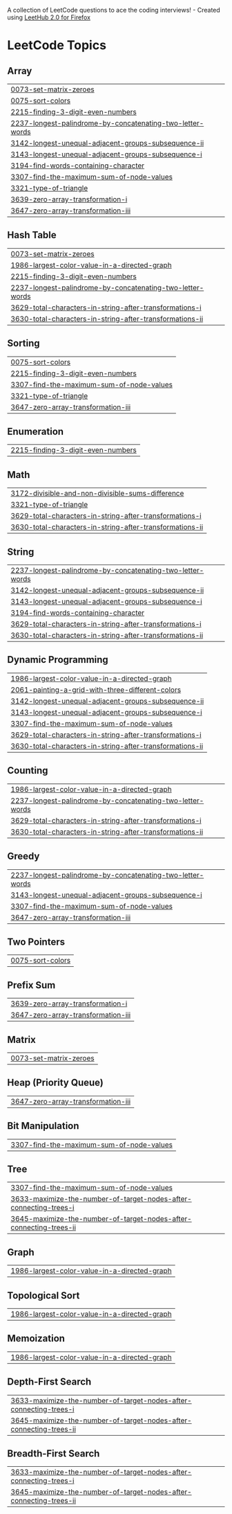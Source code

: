 A collection of LeetCode questions to ace the coding interviews! - Created using [LeetHub 2.0 for Firefox](https://github.com/maitreya2954/LeetHub-2.0-Firefox)
<!---LeetCode Topics Start-->
# LeetCode Topics
## Array
|  |
| ------- |
| [0073-set-matrix-zeroes](https://github.com/Divyanshu7001/DSA_Problems_cpp/tree/master/0073-set-matrix-zeroes) |
| [0075-sort-colors](https://github.com/Divyanshu7001/DSA_Problems_cpp/tree/master/0075-sort-colors) |
| [2215-finding-3-digit-even-numbers](https://github.com/Divyanshu7001/DSA_Problems_cpp/tree/master/2215-finding-3-digit-even-numbers) |
| [2237-longest-palindrome-by-concatenating-two-letter-words](https://github.com/Divyanshu7001/DSA_Problems_cpp/tree/master/2237-longest-palindrome-by-concatenating-two-letter-words) |
| [3142-longest-unequal-adjacent-groups-subsequence-ii](https://github.com/Divyanshu7001/DSA_Problems_cpp/tree/master/3142-longest-unequal-adjacent-groups-subsequence-ii) |
| [3143-longest-unequal-adjacent-groups-subsequence-i](https://github.com/Divyanshu7001/DSA_Problems_cpp/tree/master/3143-longest-unequal-adjacent-groups-subsequence-i) |
| [3194-find-words-containing-character](https://github.com/Divyanshu7001/DSA_Problems_cpp/tree/master/3194-find-words-containing-character) |
| [3307-find-the-maximum-sum-of-node-values](https://github.com/Divyanshu7001/DSA_Problems_cpp/tree/master/3307-find-the-maximum-sum-of-node-values) |
| [3321-type-of-triangle](https://github.com/Divyanshu7001/DSA_Problems_cpp/tree/master/3321-type-of-triangle) |
| [3639-zero-array-transformation-i](https://github.com/Divyanshu7001/DSA_Problems_cpp/tree/master/3639-zero-array-transformation-i) |
| [3647-zero-array-transformation-iii](https://github.com/Divyanshu7001/DSA_Problems_cpp/tree/master/3647-zero-array-transformation-iii) |
## Hash Table
|  |
| ------- |
| [0073-set-matrix-zeroes](https://github.com/Divyanshu7001/DSA_Problems_cpp/tree/master/0073-set-matrix-zeroes) |
| [1986-largest-color-value-in-a-directed-graph](https://github.com/Divyanshu7001/DSA_Problems_cpp/tree/master/1986-largest-color-value-in-a-directed-graph) |
| [2215-finding-3-digit-even-numbers](https://github.com/Divyanshu7001/DSA_Problems_cpp/tree/master/2215-finding-3-digit-even-numbers) |
| [2237-longest-palindrome-by-concatenating-two-letter-words](https://github.com/Divyanshu7001/DSA_Problems_cpp/tree/master/2237-longest-palindrome-by-concatenating-two-letter-words) |
| [3629-total-characters-in-string-after-transformations-i](https://github.com/Divyanshu7001/DSA_Problems_cpp/tree/master/3629-total-characters-in-string-after-transformations-i) |
| [3630-total-characters-in-string-after-transformations-ii](https://github.com/Divyanshu7001/DSA_Problems_cpp/tree/master/3630-total-characters-in-string-after-transformations-ii) |
## Sorting
|  |
| ------- |
| [0075-sort-colors](https://github.com/Divyanshu7001/DSA_Problems_cpp/tree/master/0075-sort-colors) |
| [2215-finding-3-digit-even-numbers](https://github.com/Divyanshu7001/DSA_Problems_cpp/tree/master/2215-finding-3-digit-even-numbers) |
| [3307-find-the-maximum-sum-of-node-values](https://github.com/Divyanshu7001/DSA_Problems_cpp/tree/master/3307-find-the-maximum-sum-of-node-values) |
| [3321-type-of-triangle](https://github.com/Divyanshu7001/DSA_Problems_cpp/tree/master/3321-type-of-triangle) |
| [3647-zero-array-transformation-iii](https://github.com/Divyanshu7001/DSA_Problems_cpp/tree/master/3647-zero-array-transformation-iii) |
## Enumeration
|  |
| ------- |
| [2215-finding-3-digit-even-numbers](https://github.com/Divyanshu7001/DSA_Problems_cpp/tree/master/2215-finding-3-digit-even-numbers) |
## Math
|  |
| ------- |
| [3172-divisible-and-non-divisible-sums-difference](https://github.com/Divyanshu7001/DSA_Problems_cpp/tree/master/3172-divisible-and-non-divisible-sums-difference) |
| [3321-type-of-triangle](https://github.com/Divyanshu7001/DSA_Problems_cpp/tree/master/3321-type-of-triangle) |
| [3629-total-characters-in-string-after-transformations-i](https://github.com/Divyanshu7001/DSA_Problems_cpp/tree/master/3629-total-characters-in-string-after-transformations-i) |
| [3630-total-characters-in-string-after-transformations-ii](https://github.com/Divyanshu7001/DSA_Problems_cpp/tree/master/3630-total-characters-in-string-after-transformations-ii) |
## String
|  |
| ------- |
| [2237-longest-palindrome-by-concatenating-two-letter-words](https://github.com/Divyanshu7001/DSA_Problems_cpp/tree/master/2237-longest-palindrome-by-concatenating-two-letter-words) |
| [3142-longest-unequal-adjacent-groups-subsequence-ii](https://github.com/Divyanshu7001/DSA_Problems_cpp/tree/master/3142-longest-unequal-adjacent-groups-subsequence-ii) |
| [3143-longest-unequal-adjacent-groups-subsequence-i](https://github.com/Divyanshu7001/DSA_Problems_cpp/tree/master/3143-longest-unequal-adjacent-groups-subsequence-i) |
| [3194-find-words-containing-character](https://github.com/Divyanshu7001/DSA_Problems_cpp/tree/master/3194-find-words-containing-character) |
| [3629-total-characters-in-string-after-transformations-i](https://github.com/Divyanshu7001/DSA_Problems_cpp/tree/master/3629-total-characters-in-string-after-transformations-i) |
| [3630-total-characters-in-string-after-transformations-ii](https://github.com/Divyanshu7001/DSA_Problems_cpp/tree/master/3630-total-characters-in-string-after-transformations-ii) |
## Dynamic Programming
|  |
| ------- |
| [1986-largest-color-value-in-a-directed-graph](https://github.com/Divyanshu7001/DSA_Problems_cpp/tree/master/1986-largest-color-value-in-a-directed-graph) |
| [2061-painting-a-grid-with-three-different-colors](https://github.com/Divyanshu7001/DSA_Problems_cpp/tree/master/2061-painting-a-grid-with-three-different-colors) |
| [3142-longest-unequal-adjacent-groups-subsequence-ii](https://github.com/Divyanshu7001/DSA_Problems_cpp/tree/master/3142-longest-unequal-adjacent-groups-subsequence-ii) |
| [3143-longest-unequal-adjacent-groups-subsequence-i](https://github.com/Divyanshu7001/DSA_Problems_cpp/tree/master/3143-longest-unequal-adjacent-groups-subsequence-i) |
| [3307-find-the-maximum-sum-of-node-values](https://github.com/Divyanshu7001/DSA_Problems_cpp/tree/master/3307-find-the-maximum-sum-of-node-values) |
| [3629-total-characters-in-string-after-transformations-i](https://github.com/Divyanshu7001/DSA_Problems_cpp/tree/master/3629-total-characters-in-string-after-transformations-i) |
| [3630-total-characters-in-string-after-transformations-ii](https://github.com/Divyanshu7001/DSA_Problems_cpp/tree/master/3630-total-characters-in-string-after-transformations-ii) |
## Counting
|  |
| ------- |
| [1986-largest-color-value-in-a-directed-graph](https://github.com/Divyanshu7001/DSA_Problems_cpp/tree/master/1986-largest-color-value-in-a-directed-graph) |
| [2237-longest-palindrome-by-concatenating-two-letter-words](https://github.com/Divyanshu7001/DSA_Problems_cpp/tree/master/2237-longest-palindrome-by-concatenating-two-letter-words) |
| [3629-total-characters-in-string-after-transformations-i](https://github.com/Divyanshu7001/DSA_Problems_cpp/tree/master/3629-total-characters-in-string-after-transformations-i) |
| [3630-total-characters-in-string-after-transformations-ii](https://github.com/Divyanshu7001/DSA_Problems_cpp/tree/master/3630-total-characters-in-string-after-transformations-ii) |
## Greedy
|  |
| ------- |
| [2237-longest-palindrome-by-concatenating-two-letter-words](https://github.com/Divyanshu7001/DSA_Problems_cpp/tree/master/2237-longest-palindrome-by-concatenating-two-letter-words) |
| [3143-longest-unequal-adjacent-groups-subsequence-i](https://github.com/Divyanshu7001/DSA_Problems_cpp/tree/master/3143-longest-unequal-adjacent-groups-subsequence-i) |
| [3307-find-the-maximum-sum-of-node-values](https://github.com/Divyanshu7001/DSA_Problems_cpp/tree/master/3307-find-the-maximum-sum-of-node-values) |
| [3647-zero-array-transformation-iii](https://github.com/Divyanshu7001/DSA_Problems_cpp/tree/master/3647-zero-array-transformation-iii) |
## Two Pointers
|  |
| ------- |
| [0075-sort-colors](https://github.com/Divyanshu7001/DSA_Problems_cpp/tree/master/0075-sort-colors) |
## Prefix Sum
|  |
| ------- |
| [3639-zero-array-transformation-i](https://github.com/Divyanshu7001/DSA_Problems_cpp/tree/master/3639-zero-array-transformation-i) |
| [3647-zero-array-transformation-iii](https://github.com/Divyanshu7001/DSA_Problems_cpp/tree/master/3647-zero-array-transformation-iii) |
## Matrix
|  |
| ------- |
| [0073-set-matrix-zeroes](https://github.com/Divyanshu7001/DSA_Problems_cpp/tree/master/0073-set-matrix-zeroes) |
## Heap (Priority Queue)
|  |
| ------- |
| [3647-zero-array-transformation-iii](https://github.com/Divyanshu7001/DSA_Problems_cpp/tree/master/3647-zero-array-transformation-iii) |
## Bit Manipulation
|  |
| ------- |
| [3307-find-the-maximum-sum-of-node-values](https://github.com/Divyanshu7001/DSA_Problems_cpp/tree/master/3307-find-the-maximum-sum-of-node-values) |
## Tree
|  |
| ------- |
| [3307-find-the-maximum-sum-of-node-values](https://github.com/Divyanshu7001/DSA_Problems_cpp/tree/master/3307-find-the-maximum-sum-of-node-values) |
| [3633-maximize-the-number-of-target-nodes-after-connecting-trees-i](https://github.com/Divyanshu7001/DSA_Problems_cpp/tree/master/3633-maximize-the-number-of-target-nodes-after-connecting-trees-i) |
| [3645-maximize-the-number-of-target-nodes-after-connecting-trees-ii](https://github.com/Divyanshu7001/DSA_Problems_cpp/tree/master/3645-maximize-the-number-of-target-nodes-after-connecting-trees-ii) |
## Graph
|  |
| ------- |
| [1986-largest-color-value-in-a-directed-graph](https://github.com/Divyanshu7001/DSA_Problems_cpp/tree/master/1986-largest-color-value-in-a-directed-graph) |
## Topological Sort
|  |
| ------- |
| [1986-largest-color-value-in-a-directed-graph](https://github.com/Divyanshu7001/DSA_Problems_cpp/tree/master/1986-largest-color-value-in-a-directed-graph) |
## Memoization
|  |
| ------- |
| [1986-largest-color-value-in-a-directed-graph](https://github.com/Divyanshu7001/DSA_Problems_cpp/tree/master/1986-largest-color-value-in-a-directed-graph) |
## Depth-First Search
|  |
| ------- |
| [3633-maximize-the-number-of-target-nodes-after-connecting-trees-i](https://github.com/Divyanshu7001/DSA_Problems_cpp/tree/master/3633-maximize-the-number-of-target-nodes-after-connecting-trees-i) |
| [3645-maximize-the-number-of-target-nodes-after-connecting-trees-ii](https://github.com/Divyanshu7001/DSA_Problems_cpp/tree/master/3645-maximize-the-number-of-target-nodes-after-connecting-trees-ii) |
## Breadth-First Search
|  |
| ------- |
| [3633-maximize-the-number-of-target-nodes-after-connecting-trees-i](https://github.com/Divyanshu7001/DSA_Problems_cpp/tree/master/3633-maximize-the-number-of-target-nodes-after-connecting-trees-i) |
| [3645-maximize-the-number-of-target-nodes-after-connecting-trees-ii](https://github.com/Divyanshu7001/DSA_Problems_cpp/tree/master/3645-maximize-the-number-of-target-nodes-after-connecting-trees-ii) |
<!---LeetCode Topics End-->